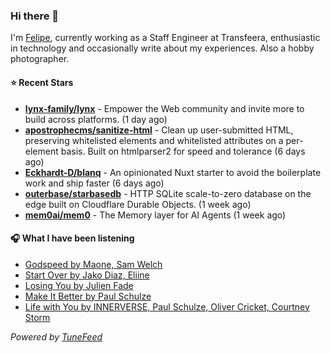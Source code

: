 ### Hi there 👋

I'm [Felipe](https://felipevm.com), currently working as a Staff Engineer at Transfeera, enthusiastic in technology and occasionally write about my experiences. Also a hobby photographer.

#### ⭐ Recent Stars
- **[lynx-family/lynx](https://github.com/lynx-family/lynx)** - Empower the Web community and invite more to build across platforms. (1 day ago)
- **[apostrophecms/sanitize-html](https://github.com/apostrophecms/sanitize-html)** - Clean up user-submitted HTML, preserving whitelisted elements and whitelisted attributes on a per-element basis. Built on htmlparser2 for speed and tolerance (6 days ago)
- **[Eckhardt-D/blanq](https://github.com/Eckhardt-D/blanq)** - An opinionated Nuxt starter to avoid the boilerplate work and ship faster (6 days ago)
- **[outerbase/starbasedb](https://github.com/outerbase/starbasedb)** - HTTP SQLite scale-to-zero database on the edge built on Cloudflare Durable Objects. (1 week ago)
- **[mem0ai/mem0](https://github.com/mem0ai/mem0)** - The Memory layer for AI Agents (1 week ago)

#### 🎧 What I have been listening
- [Godspeed by Maone, Sam Welch](https://open.spotify.com/track/3xbVLhTrZH7tlEnMnMhLMr)
- [Start Over by Jako Diaz, Eliine](https://open.spotify.com/track/6JlHSovAYfw0BsujrrBDNe)
- [Losing You by Julien Fade](https://open.spotify.com/track/7mNXqJNUEPqiALzp1I9Yk1)
- [Make It Better by Paul Schulze](https://open.spotify.com/track/5pMOrhDsjGXFjMBdVk7nZ1)
- [Life with You by INNERVERSE, Paul Schulze, Oliver Cricket, Courtney Storm](https://open.spotify.com/track/356zh8gZWsTSQqtJBUpJ3b)

_Powered by [TuneFeed](https://tunefeed.app?ref=github.com)_
